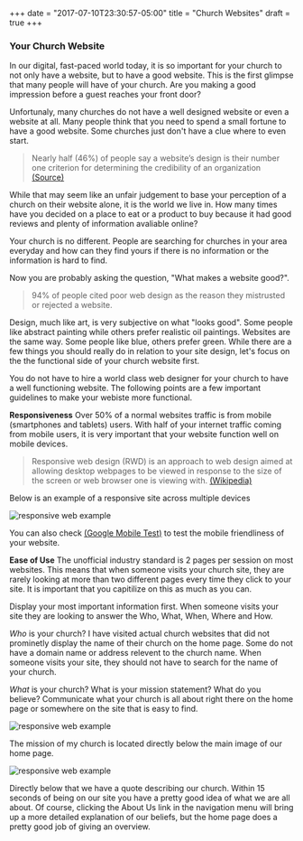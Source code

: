 +++
date = "2017-07-10T23:30:57-05:00"
title = "Church Websites"
draft = true
+++

### Your Church Website

In our digital, fast-paced world today, it is so important for your church to not only have a website, but to have a good website. This is the first glimpse that many people will have of your church. Are you making a good impression before a guest reaches your front door?

Unfortunaly, many churches do not have a well designed website or even a website at all. Many people think that you need to spend a small fortune to have a good website. Some churches just don't have a clue where to even start.

>Nearly half (46%) of people say a website’s design is their number one criterion for determining the credibility of an organization [(Source)](https://blog.hubspot.com/blog/tabid/6307/bid/33423/19-Reasons-You-Should-Include-Visual-Content-in-Your-Marketing-Data.aspx "Source")

While that may seem like an unfair judgement to base your perception of a church on their website alone, it is the world we live in. How many times have you decided on a place to eat or a product to buy because it had good reviews and plenty of information avaliable online?

Your church is no different. People are searching for churches in your area everyday and how can they find yours if there is no information or the information is hard to find.

Now you are probably asking the question, "What makes a website good?".

>94% of people cited poor web design as the reason they mistrusted or rejected a website.

Design, much like art, is very subjective on what "looks good". Some people like abstract painting while others prefer realistic oil paintings. Websites are the same way. Some people like blue, others prefer green. While there are a few things you should really do in relation to your site design, let's focus on the the functional side of your church website first.

You do not have to hire a world class web designer for your church to have a well functioning website. The following points are a few important guidelines to make your webiste more functional.

**Responsiveness** Over 50% of a normal websites traffic is from mobile (smartphones and tablets) users. With half of your internet traffic coming from mobile users, it is very important that your website function well on mobile devices.

>Responsive web design (RWD) is an approach to web design aimed at allowing desktop webpages to be viewed in response to the size of the screen or web browser one is viewing with. [(Wikipedia)](https://en.wikipedia.org/wiki/Responsive_web_design "Read more")

Below is an example of a responsive site across multiple devices

![responsive web example](img/churchwebsitesresponsive.jpg)

You can also check [(Google Mobile Test)](https://support.google.com/adsense/answer/6196932?hl=en "Here") to test the mobile friendliness of your website.

**Ease of Use** The unofficial industry standard is 2 pages per session on most websites. This means that when someone visits your church site, they are rarely looking at more than two different pages every time they click to your site. It is important that you capitilize on this as much as you can.

Display your most important information first. When someone visits your site they are looking to answer the Who, What, When, Where and How.

*Who* is your church? I have visited actual church websites that did not prominetly display the name of their church on the home page. Some do not have a domain name or address relevent to the church name. When someone visits your site, they should not have to search for the name of your church.

*What* is your church? What is your mission statement? What do you believe? Communicate what your church is all about right there on the home page or somewhere on the site that is easy to find.

![responsive web example](img/churchwebsitesmission.jpg)

The mission of my church is located directly below the main image of our home page.

![responsive web example](img/churchwebsitesquote.jpg)

Directly below that we have a quote describing our church. Within 15 seconds of being on our site you have a pretty good idea of what we are all about. Of course, clicking the About Us link in the navigation menu will bring up a more detailed explanation of our beliefs, but the home page does a pretty good job of giving an overview.
